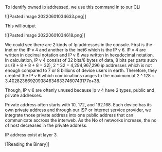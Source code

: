 To Identify owned ip addressed, we use this command in to our CLI

![[Pasted image 20220601034633.png]]

This will output

![[Pasted image 20220601034618.png]]

We could see there are 2 kinds of Ip addresses in the console. First is the inet or the IP v 4 and another is the inet6 which is the IP v 6. IP v 4 are written in decimal notation and IP v 6 was written in hexadecimal notation. In calculation, IP v 4 consist of 32 bits/8 bytes of data, 8 bits per parts such as (8 + 8 + 8 + 8 = 32), 2 ^ 32 = 4,294,967,296 ip addresses which is not enough compared to 7 or 8 billions of device users in earth. Therefore, they created the IP v 6 which combinations ranges to the maximum of 2 ^ 128 =  3.4028236692093846346337460743177e+38.

Though, IP v 6 are oftenly unused because Ip v 4 have 2 types, public and private addresses. 

  

Private address often starts with 10, 172, and 192.168. Each device has its own private address and through our ISP or internet service provider, we integrate those private address into one public address that can communicate accross the interweb. As the No of networks increase, the no of host decreases in the private address. 

IP address exist at layer 3. 

[[Reading the Binary]]
